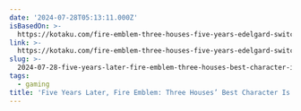 ```yaml
---
date: '2024-07-28T05:13:11.000Z'
isBasedOn: >-
  https://kotaku.com/fire-emblem-three-houses-five-years-edelgard-switch-1851606712
link: >-
  https://kotaku.com/fire-emblem-three-houses-five-years-edelgard-switch-1851606712
slug: >-
  2024-07-28-five-years-later-fire-emblem-three-houses-best-character-is-still-edelga
tags:
  - gaming
title: 'Five Years Later, Fire Emblem: Three Houses’ Best Character Is Still Edelga'
---
```

 
